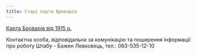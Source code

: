 ```yaml
---
title: Старі карти Броварів
---
```


[Карта Броварів від 1915 р.](https://drive.google.com/file/d/0By2guNGEQkueeTZ3WGFjSU80dlk/view)

Контактна особа, відповідальна за комунікацію та поширення інформації про роботу Штабу - Бажен Левковець, тел.: 063-535-12-10 